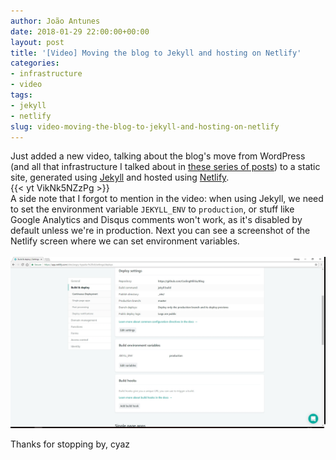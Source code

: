 ```yaml
---
author: João Antunes
date: 2018-01-29 22:00:00+00:00
layout: post
title: '[Video] Moving the blog to Jekyll and hosting on Netlify'
categories:
- infrastructure
- video
tags:
- jekyll
- netlify
slug: video-moving-the-blog-to-jekyll-and-hosting-on-netlify
---
```


Just added a new video, talking about the blog's move from WordPress (and all that infrastructure I talked about in [these series of posts](/2016/10/05/getting-this-up-and-running-intro)) to a static site, generated using [Jekyll](https://jekyllrb.com/) and hosted using [Netlify](https://www.netlify.com/).
<br/>
{{< yt VikNk5NZzPg >}}
<br/>
A side note that I forgot to mention in the video: when using Jekyll, we need to set the environment variable ```JEKYLL_ENV``` to ```production```, or stuff like Google Analytics and Disqus comments won't work, as it's disabled by default unless we're in production. Next you can see a screenshot of the Netlify screen where we can set environment variables.
<br/>
<br/>
[![Setting environment variables on Netlify](/assets/2018/01/29/00-netlify-environment-variables.jpg)](/assets/2018/01/29/00-netlify-environment-variables.jpg)

Thanks for stopping by, cyaz